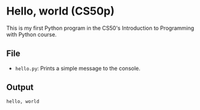 # Hello, world (CS50p)
This is my first Python program in the CS50's Introduction to Programming with Python course.

## File
- `hello.py`: Prints a simple message to the console.

## Output
```
hello, world
```


